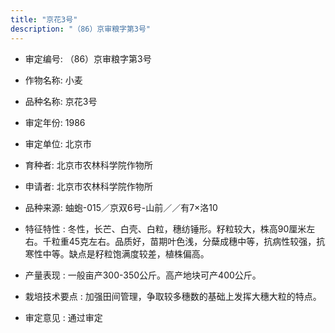 ```yaml
---
title: "京花3号"
description: "（86）京审粮字第3号"
---
```

* 审定编号:  （86）京审粮字第3号

*  作物名称:  小麦

*  品种名称:  京花3号

*  审定年份:  1986

*  审定单位:  北京市

* 育种者:  北京市农林科学院作物所

*  申请者:  北京市农林科学院作物所

*  品种来源:  蚰蚫-015／京双6号-山前／／有7×洛10

*  特征特性 : 
冬性，长芒、白壳、白粒，穗纺锤形。籽粒较大，株高90厘米左右。千粒重45克左右。品质好，苗期叶色浅，分蘖成穗中等，抗病性较强，抗寒性中等。缺点是籽粒饱满度较差，植株偏高。
 
*  产量表现 : 
一般亩产300-350公斤。高产地块可产400公斤。

*  栽培技术要点 : 
加强田间管理，争取较多穗数的基础上发挥大穗大粒的特点。

*  审定意见 : 
通过审定

